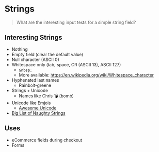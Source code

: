 # Strings

> What are the interesting input tests for a simple string field?

## Interesting Strings

* Nothing
* Empty field \(clear the default value\)
* Null character \(ASCII 0\)
* Whitespace only \(tab, space, CR \(ASCII 13\), ASCII 127\)
  * `&nbsp;`
  * More available: https://en.wikipedia.org/wiki/Whitespace_character
* Hyphenated last names 
  * Rainbolt-greene
* Strings + Unicode
  * Names like Chris 💣 (bomb)
* Unicode like Emjois
  * [Awesome Unicode](https://github.com/Wisdom/Awesome-Unicode)  
* [Big List of Naughty Strings](https://github.com/minimaxir/big-list-of-naughty-strings)


## Uses

* eCommerce fields during checkout
* Forms